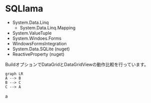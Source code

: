 # SQLlama

- System.Data.Linq
  - System.Data.Linq.Mapping
- System.ValueTuple
- System.Windoes.Forms
- WindowsFormsIntegration
- System.Data.SQLite (nuget)
- ReactiveProperty (nuget)

BuildオプションでDataGridとDataGridViewの動作比較を行っています。

```@mermaid
graph LR
A --> B
B --> C
C --> A
```
a
